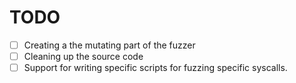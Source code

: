 # TODO
- [ ] Creating a the mutating part of the fuzzer
- [ ] Cleaning up the source code
- [ ] Support for writing specific scripts for fuzzing specific syscalls.